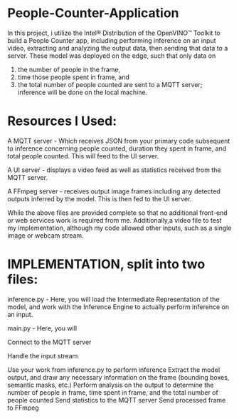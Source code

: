 # People-Counter-Application
In this project, i utilize the Intel® Distribution of the OpenVINO™ Toolkit to build a People Counter app, including performing inference on an input video, extracting and analyzing the output data, then sending that data to a server. These model was deployed on the edge, such that only data on 
1) the number of people in the frame,
2) time those people spent in frame, and 
3) the total number of people counted are sent to a MQTT server; inference will be done on the local machine.

# Resources I Used:

A MQTT server - Which receives JSON from your primary code subsequent to inference concerning people counted, duration they spent in frame, and total people counted. This will feed to the UI server.

A UI server - displays a video feed as well as statistics received from the MQTT server.

A FFmpeg server - receives output image frames including any detected outputs inferred by the model. This is then fed to the UI server.

While the above files are provided complete so that no additional front-end or web services work is required from me.
Additionally,a video file to test my implementation, although my code allowed other inputs, such as a single image or webcam stream.

# IMPLEMENTATION, split into two files:

inference.py - Here, you will load the Intermediate Representation of the model, and work with the Inference Engine to actually perform inference on an input.

main.py - Here, you will

Connect to the MQTT server

Handle the input stream

Use your work from inference.py to perform inference
Extract the model output, and draw any necessary information on the frame (bounding boxes, semantic masks, etc.)
Perform analysis on the output to determine the number of people in frame, time spent in frame, and the total number of people counted
Send statistics to the MQTT server
Send processed frame to FFmpeg



